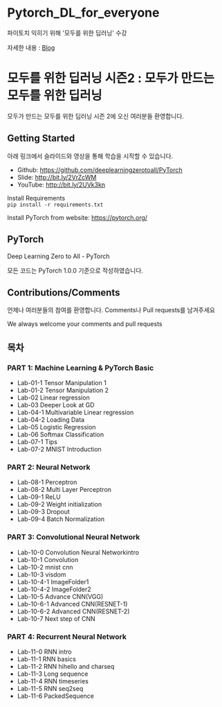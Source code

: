# Pytorch_DL_for_everyone
파이토치 익히기 위해 '모두를 위한 딥러닝' 수강

자세한 내용 : [Blog](https://jjuke-brain.tistory.com/category/%EC%9D%B8%EA%B3%B5%EC%A7%80%EB%8A%A5%20%26%20%EB%8D%B0%EC%9D%B4%ED%84%B0%20%EB%A7%88%EC%9D%B4%EB%8B%9D/Pytorch)

# 모두를 위한 딥러닝 시즌2 : 모두가 만드는 모두를 위한 딥러닝
모두가 만드는 모두를 위한 딥러닝 시즌 2에 오신 여러분들 환영합니다.

## Getting Started
아래 링크에서 슬라이드와 영상을 통해 학습을 시작할 수 있습니다.

* Github: https://github.com/deeplearningzerotoall/PyTorch
* Slide: http://bit.ly/2VrZcWM
* YouTube: http://bit.ly/2UVk3kn  

Install Requirements  
`pip install -r requirements.txt`
  
Install PyTorch from website: https://pytorch.org/

## PyTorch
Deep Learning Zero to All - PyTorch

모든 코드는 PyTorch 1.0.0 기준으로 작성하였습니다.

## Contributions/Comments
언제나 여러분들의 참여를 환영합니다. Comments나 Pull requests를 남겨주세요

We always welcome your comments and pull requests

## 목차
### PART 1: Machine Learning & PyTorch Basic
* Lab-01-1 Tensor Manipulation 1
* Lab-01-2 Tensor Manipulation 2
* Lab-02 Linear regression
* Lab-03 Deeper Look at GD
* Lab-04-1 Multivariable Linear regression
* Lab-04-2 Loading Data
* Lab-05 Logistic Regression
* Lab-06 Softmax Classification
* Lab-07-1 Tips
* Lab-07-2 MNIST Introduction
### PART 2: Neural Network
* Lab-08-1 Perceptron
* Lab-08-2 Multi Layer Perceptron
* Lab-09-1 ReLU
* Lab-09-2 Weight initialization
* Lab-09-3 Dropout
* Lab-09-4 Batch Normalization
### PART 3: Convolutional Neural Network
* Lab-10-0 Convolution Neural Networkintro
* Lab-10-1 Convolution
* Lab-10-2 mnist cnn
* Lab-10-3 visdom
* Lab-10-4-1 ImageFolder1
* Lab-10-4-2 ImageFolder2
* Lab-10-5 Advance CNN(VGG)
* Lab-10-6-1 Advanced CNN(RESNET-1)
* Lab-10-6-2 Advanced CNN(RESNET-2)
* Lab-10-7 Next step of CNN
### PART 4: Recurrent Neural Network
* Lab-11-0 RNN intro
* Lab-11-1 RNN basics
* Lab-11-2 RNN hihello and charseq
* Lab-11-3 Long sequence
* Lab-11-4 RNN timeseries
* Lab-11-5 RNN seq2seq
* Lab-11-6 PackedSequence
